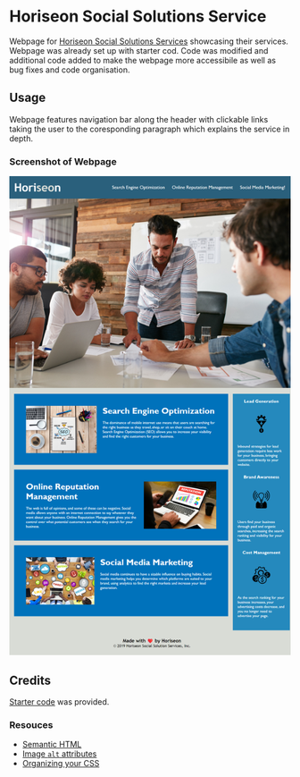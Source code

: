 # Horiseon Social Solutions Service

Webpage for [Horiseon Social Solutions Services](https://amikerb.github.io/Horiseon/) showcasing their services. Webpage was already set up with starter cod. Code was modified and additional code added to make the webpage more accessibile as well as bug fixes and code organisation.

## Usage

Webpage features navigation bar along the header with clickable links taking the user to the coresponding paragraph which explains the service in depth.

### Screenshot of Webpage
![alt text](starter/assets/images/webpage-screenshot.png)

## Credits 

[Starter code](https://github.com/skills-bootcamp/frontend-dev/tree/main/week1/day4/challenge) was provided.

### Resouces
- [Semantic HTML](https://www.w3schools.com/html/html5_semantic_elements.asp)
- [Image `alt` attributes](https://www.w3schools.com/tags/att_img_alt.asp)
- [Organizing your CSS](https://developer.mozilla.org/en-US/docs/Learn/CSS/Building_blocks/Organizing)